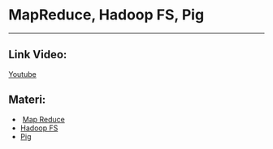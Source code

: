 # MapReduce, Hadoop FS, Pig

----------

## Link Video:
[Youtube](https://youtu.be/qqUpGeULxG4)

## Materi:
-  [Map Reduce]('Map%020Reduce')
-  [Hadoop FS]('Hadoop%020FS')
-  [Pig](Pig)